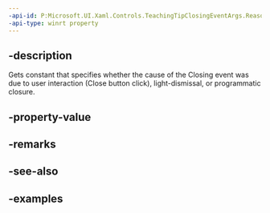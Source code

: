 ```yaml
---
-api-id: P:Microsoft.UI.Xaml.Controls.TeachingTipClosingEventArgs.Reason
-api-type: winrt property
---
```


## -description

Gets constant that specifies whether the cause of the Closing event was due to user interaction (Close button click), light-dismissal, or programmatic closure.

## -property-value

## -remarks

## -see-also

## -examples

